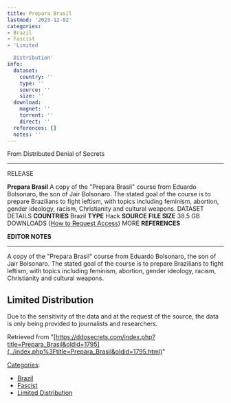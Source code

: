 ```yaml
---
title: Prepara Brasil
lastmod: '2023-12-02'
categories:
- Brazil
- Fascist
- 'Limited

  Distribution'
info:
  dataset:
    country: ''
    type: ''
    source: ''
    size: ''
  download:
    magnet: ''
    torrent: ''
    direct: ''
  references: []
  notes: ''
---
```




From Distributed Denial of Secrets

---
RELEASE

**Prepara Brasil**
A copy of the "Prepara Brasil" course from Eduardo Bolsonaro, the son of Jair Bolsonaro. The stated goal of the course is to prepare Brazilians to fight leftism, with topics including feminism, abortion, gender ideology, racism, Christianity and cultural weapons.
DATASET DETAILS
**COUNTRIES** Brazil
**TYPE** Hack
**SOURCE**
**FILE SIZE** 38.5 GB
DOWNLOADS ([How to Request Access](Contact.html#Request_Access "Contact"))
MORE
**REFERENCES**

**EDITOR NOTES**

---

A copy of the "Prepara Brasil" course from Eduardo Bolsonaro, the son
of Jair Bolsonaro. The stated goal of the course is to prepare
Brazilians to fight leftism, with topics including feminism, abortion,
gender ideology, racism, Christianity and cultural weapons.

## Limited Distribution

Due to the sensitivity of the data and at the request of the source, the
data is only being provided to journalists and researchers.

Retrieved from
"[https://ddosecrets.com/index.php?title=Prepara_Brasil&oldid=1795](../index.php%3Ftitle=Prepara_Brasil&oldid=1795.html)"

[Categories](./Special:Categories.html "Special:Categories"):

- [Brazil](./Category:Brazil.html "Category:Brazil")
- [Fascist](./Category:Fascist.html "Category:Fascist")
- [Limited
Distribution](./Category:Limited_Distribution.html "Category:Limited Distribution")
